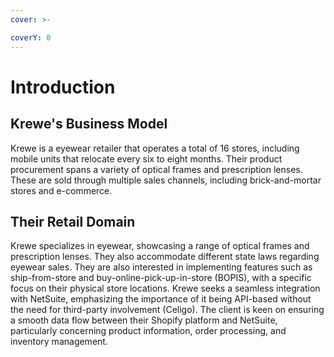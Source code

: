 ```yaml
---
cover: >-

coverY: 0
---
```


# Introduction

## Krewe's Business Model
Krewe is a eyewear retailer that operates a total of 16 stores, including mobile units that relocate every six to eight months. Their product procurement spans a variety of optical frames and prescription lenses. These are sold through multiple sales channels, including brick-and-mortar stores and e-commerce. 

## Their Retail Domain
Krewe specializes in eyewear, showcasing a range of optical frames and prescription lenses. They also accommodate different state laws regarding eyewear sales. They are also interested in implementing features such as ship-from-store and buy-online-pick-up-in-store (BOPIS), with a specific focus on their physical store locations. Krewe seeks a seamless integration with NetSuite, emphasizing the importance of it being API-based without the need for third-party involvement (Celigo). The client is keen on ensuring a smooth data flow between their Shopify platform and NetSuite, particularly concerning product information, order processing, and inventory management.
